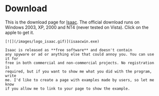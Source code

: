 # Download

This is the download page for [Isaac](../). The official
    download runs on Windows 2003, XP, 2000 and NT4 (never tested on Vista).
    Click on the apple to get it.

    [![](/images/logo_isaac.gif)](isaacwin.exe)

    Isaac is released as **free software** and doesn't contain
    any spyware or ad or anything else that could annoy you. You can use it for
    free in both commercial and non-commercial projects. No registration is
    required, but if you want to show me what you did with the program, write
    me. I'd like to create a page with examples made by users, so let me know
    if you allow me to link to your page to show the example.